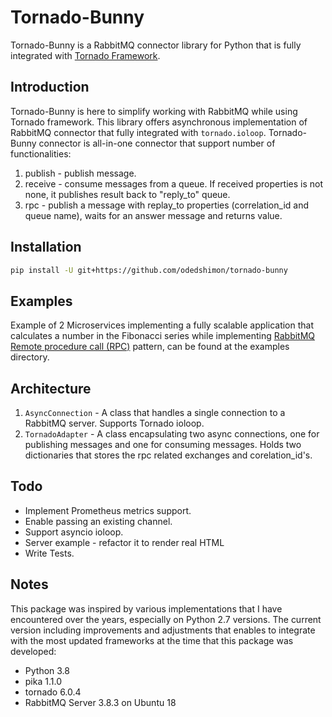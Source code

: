 Tornado-Bunny
=============
Tornado-Bunny is a RabbitMQ connector library for Python that is fully integrated with [Tornado Framework](http://www.tornadoweb.org).

Introduction
------------
Tornado-Bunny is here to simplify working with RabbitMQ while using Tornado framework.
This library offers asynchronous implementation of RabbitMQ connector that fully integrated with `tornado.ioloop`.
Tornado-Bunny connector is all-in-one connector that support number of functionalities:
1. publish - publish message.
2. receive - consume messages from a queue. If received properties is not none, it publishes result back to "reply_to" queue.
3. rpc - publish a message with replay_to properties (correlation_id and queue name), waits for an answer message and returns value. 

Installation
------------
```bash
pip install -U git+https://github.com/odedshimon/tornado-bunny
```

Examples
-------
Example of 2 Microservices implementing a fully scalable application that calculates a number in the Fibonacci series while implementing [RabbitMQ Remote procedure call (RPC)](https://www.rabbitmq.com/tutorials/tutorial-six-python.html) pattern, can be found at the examples directory.

Architecture
------------
1. `AsyncConnection` - 
    A class that handles a single connection to a RabbitMQ server.
    Supports Tornado ioloop.
2. `TornadoAdapter` - 
    A class encapsulating two async connections, one for publishing messages and one for consuming messages.
    Holds two dictionaries that stores the rpc related exchanges and corelation_id's.

Todo
----
* Implement Prometheus metrics support.
* Enable passing an existing channel.
* Support asyncio ioloop.
* Server example - refactor it to render real HTML
* Write Tests.

Notes
-----
This package was inspired by various implementations that I have encountered over the years, especially on Python 2.7 versions.
The current version including improvements and adjustments that enables to integrate with the most updated frameworks at the time that this package was developed:
* Python 3.8
* pika 1.1.0
* tornado 6.0.4
* RabbitMQ Server 3.8.3 on Ubuntu 18
 
